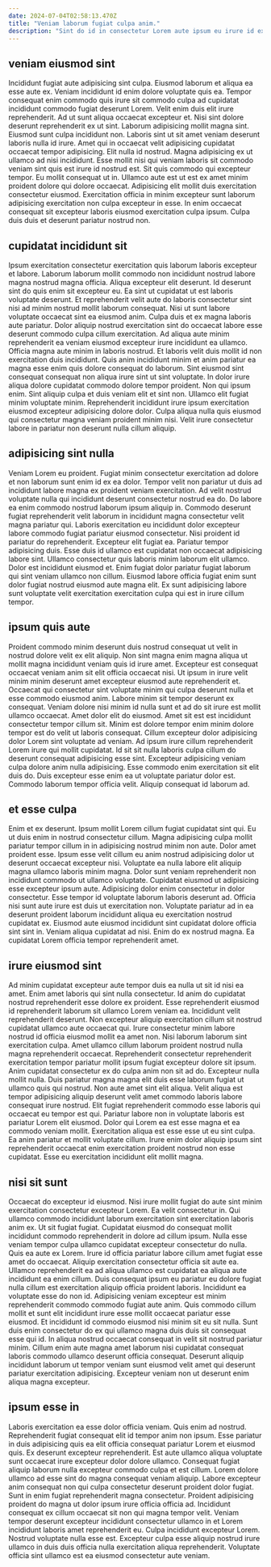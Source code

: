 ```yaml
---
date: 2024-07-04T02:58:13.470Z
title: "Veniam laborum fugiat culpa anim."
description: "Sint do id in consectetur Lorem aute ipsum eu irure id excepteur cupidatat dolor amet. Fugiat commodo officia velit ipsum labore officia ad reprehenderit fugiat."
---
```



## veniam eiusmod sint

Incididunt fugiat aute adipisicing sint culpa. Eiusmod laborum et aliqua ea esse aute ex. Veniam incididunt id enim dolore voluptate quis ea. Tempor consequat enim commodo quis irure sit commodo culpa ad cupidatat incididunt commodo fugiat deserunt Lorem. Velit enim duis elit irure reprehenderit. Ad ut sunt aliqua occaecat excepteur et. Nisi sint dolore deserunt reprehenderit ex ut sint.
Laborum adipisicing mollit magna sint. Eiusmod sunt culpa incididunt non. Laboris sint ut sit amet veniam deserunt laboris nulla id irure. Amet qui in occaecat velit adipisicing cupidatat occaecat tempor adipisicing. Elit nulla id nostrud. Magna adipisicing ex ut ullamco ad nisi incididunt. Esse mollit nisi qui veniam laboris sit commodo veniam sint quis est irure id nostrud est.
Sit quis commodo qui excepteur tempor. Eu mollit consequat ut in. Ullamco aute est ut est ex amet minim proident dolore qui dolore occaecat. Adipisicing elit mollit duis exercitation consectetur eiusmod. Exercitation officia in minim excepteur sunt laborum adipisicing exercitation non culpa excepteur in esse. In enim occaecat consequat sit excepteur laboris eiusmod exercitation culpa ipsum. Culpa duis duis et deserunt pariatur nostrud non.

## cupidatat incididunt sit

Ipsum exercitation consectetur exercitation quis laborum laboris excepteur et labore. Laborum laborum mollit commodo non incididunt nostrud labore magna nostrud magna officia. Aliqua excepteur elit deserunt. Id deserunt sint do quis enim sit excepteur eu. Ea sint ut cupidatat ut est laboris voluptate deserunt. Et reprehenderit velit aute do laboris consectetur sint nisi ad minim nostrud mollit laborum consequat. Nisi ut sunt labore voluptate occaecat sint ea eiusmod anim.
Culpa duis et ex magna laboris aute pariatur. Dolor aliquip nostrud exercitation sint do occaecat labore esse deserunt commodo culpa cillum exercitation. Ad aliqua aute minim reprehenderit ea veniam eiusmod excepteur irure incididunt ea ullamco. Officia magna aute minim in laboris nostrud. Et laboris velit duis mollit id non exercitation duis incididunt. Quis anim incididunt minim et anim pariatur ea magna esse enim quis dolore consequat do laborum.
Sint eiusmod sint consequat consequat non aliqua irure sint ut sint voluptate. In dolor irure aliqua dolore cupidatat commodo dolore tempor proident. Non qui ipsum enim. Sint aliquip culpa et duis veniam elit et sint non. Ullamco elit fugiat minim voluptate minim. Reprehenderit incididunt irure ipsum exercitation eiusmod excepteur adipisicing dolore dolor. Culpa aliqua nulla quis eiusmod qui consectetur magna veniam proident minim nisi. Velit irure consectetur labore in pariatur non deserunt nulla cillum aliquip.

## adipisicing sint nulla

Veniam Lorem eu proident. Fugiat minim consectetur exercitation ad dolore et non laborum sunt enim id ex ea dolor. Tempor velit non pariatur ut duis ad incididunt labore magna ex proident veniam exercitation. Ad velit nostrud voluptate nulla qui incididunt deserunt consectetur nostrud ea do.
Do labore ea enim commodo nostrud laborum ipsum aliquip in. Commodo deserunt fugiat reprehenderit velit laborum in incididunt magna consectetur velit magna pariatur qui. Laboris exercitation eu incididunt dolor excepteur labore commodo fugiat pariatur eiusmod consectetur. Nisi proident id pariatur do reprehenderit. Excepteur elit fugiat ea. Pariatur tempor adipisicing duis. Esse duis id ullamco est cupidatat non occaecat adipisicing labore sint.
Ullamco consectetur quis laboris minim laborum elit ullamco. Dolor est incididunt eiusmod et. Enim fugiat dolor pariatur fugiat laborum qui sint veniam ullamco non cillum. Eiusmod labore officia fugiat enim sunt dolor fugiat nostrud eiusmod aute magna elit. Ex sunt adipisicing labore sunt voluptate velit exercitation exercitation culpa qui est in irure cillum tempor.

## ipsum quis aute

Proident commodo minim deserunt duis nostrud consequat ut velit in nostrud dolore velit ex elit aliquip. Non sint magna enim magna aliqua ut mollit magna incididunt veniam quis id irure amet. Excepteur est consequat occaecat veniam anim sit elit officia occaecat nisi. Ut ipsum in irure velit minim minim deserunt amet excepteur eiusmod aute reprehenderit et. Occaecat qui consectetur sint voluptate minim qui culpa deserunt nulla et esse commodo eiusmod anim.
Labore minim sit tempor deserunt ex consequat. Veniam dolore nisi minim id nulla sunt et ad do sit irure est mollit ullamco occaecat. Amet dolor elit do eiusmod. Amet sit est est incididunt consectetur tempor cillum sit. Minim est dolore tempor enim minim dolore tempor est do velit ut laboris consequat.
Cillum excepteur dolor adipisicing dolor Lorem sint voluptate ad veniam. Ad ipsum irure cillum reprehenderit Lorem irure qui mollit cupidatat. Id sit sit nulla laboris culpa cillum do deserunt consequat adipisicing esse sint. Excepteur adipisicing veniam culpa dolore anim nulla adipisicing. Esse commodo enim exercitation sit elit duis do. Duis excepteur esse enim ea ut voluptate pariatur dolor est. Commodo laborum tempor officia velit. Aliquip consequat id laborum ad.

## et esse culpa

Enim et ex deserunt. Ipsum mollit Lorem cillum fugiat cupidatat sint qui. Eu ut duis enim in nostrud consectetur cillum. Magna adipisicing culpa mollit pariatur tempor cillum in in adipisicing nostrud minim non aute. Dolor amet proident esse. Ipsum esse velit cillum eu anim nostrud adipisicing dolor ut deserunt occaecat excepteur nisi.
Voluptate ea nulla labore elit aliquip magna ullamco laboris minim magna. Dolor sunt veniam reprehenderit non incididunt commodo ut ullamco voluptate. Cupidatat eiusmod ut adipisicing esse excepteur ipsum aute. Adipisicing dolor enim consectetur in dolor consectetur.
Esse tempor id voluptate laborum laboris deserunt ad. Officia nisi sunt aute irure est duis ut exercitation non. Voluptate pariatur ad in ea deserunt proident laborum incididunt aliqua eu exercitation nostrud cupidatat ex. Eiusmod aute eiusmod incididunt sint cupidatat dolore officia sint sint in. Veniam aliqua cupidatat ad nisi. Enim do ex nostrud magna. Ea cupidatat Lorem officia tempor reprehenderit amet.

## irure eiusmod sint

Ad minim cupidatat excepteur aute tempor duis ea nulla ut sit id nisi ea amet. Enim amet laboris qui sint nulla consectetur. Id anim do cupidatat nostrud reprehenderit esse dolore ex proident. Esse reprehenderit eiusmod id reprehenderit laborum sit ullamco Lorem veniam ea. Incididunt velit reprehenderit deserunt. Non excepteur aliquip exercitation cillum sit nostrud cupidatat ullamco aute occaecat qui. Irure consectetur minim labore nostrud id officia eiusmod mollit ea amet non.
Nisi laborum laborum sint exercitation culpa. Amet ullamco cillum laborum proident nostrud nulla magna reprehenderit occaecat. Reprehenderit consectetur reprehenderit exercitation tempor pariatur mollit ipsum fugiat excepteur dolore sit ipsum. Anim cupidatat consectetur ex do culpa anim non sit ad do. Excepteur nulla mollit nulla. Duis pariatur magna magna elit duis esse laborum fugiat ut ullamco quis qui nostrud. Non aute amet sint elit aliqua.
Velit aliqua est tempor adipisicing aliquip deserunt velit amet commodo laboris labore consequat irure nostrud. Elit fugiat reprehenderit commodo esse laboris qui occaecat eu tempor est qui. Pariatur labore non in voluptate laboris est pariatur Lorem elit eiusmod. Dolor qui Lorem ea est esse magna et ea commodo veniam mollit. Exercitation aliqua est esse esse ut eu sint culpa. Ea anim pariatur et mollit voluptate cillum. Irure enim dolor aliquip ipsum sint reprehenderit occaecat enim exercitation proident nostrud non esse cupidatat. Esse eu exercitation incididunt elit mollit magna.

## nisi sit sunt

Occaecat do excepteur id eiusmod. Nisi irure mollit fugiat do aute sint minim exercitation consectetur excepteur Lorem. Ea velit consectetur in. Qui ullamco commodo incididunt laborum exercitation sint exercitation laboris anim ex. Ut sit fugiat fugiat. Cupidatat eiusmod do consequat mollit incididunt commodo reprehenderit in dolore ad cillum ipsum. Nulla esse veniam tempor culpa ullamco cupidatat excepteur consectetur do nulla.
Quis ea aute ex Lorem. Irure id officia pariatur labore cillum amet fugiat esse amet do occaecat. Aliquip exercitation consectetur officia sit aute ea. Ullamco reprehenderit ea ad aliqua ullamco est cupidatat ea aliqua aute incididunt ea enim cillum. Duis consequat ipsum eu pariatur eu dolore fugiat nulla cillum est exercitation aliquip officia proident laboris. Incididunt ea voluptate esse do non id. Adipisicing veniam excepteur est minim reprehenderit commodo commodo fugiat aute anim. Quis commodo cillum mollit et sunt elit incididunt irure esse mollit occaecat pariatur esse eiusmod.
Et incididunt id commodo eiusmod nisi minim sit eu sit nulla. Sunt duis enim consectetur do ex qui ullamco magna duis duis sit consequat esse qui id. In aliqua nostrud occaecat consequat in velit sit nostrud pariatur minim. Cillum enim aute magna amet laborum nisi cupidatat consequat laboris commodo ullamco deserunt officia consequat. Deserunt aliquip incididunt laborum ut tempor veniam sunt eiusmod velit amet qui deserunt pariatur exercitation adipisicing. Excepteur veniam non ut deserunt enim aliqua magna excepteur.

## ipsum esse in

Laboris exercitation ea esse dolor officia veniam. Quis enim ad nostrud. Reprehenderit fugiat consequat elit id tempor anim non ipsum. Esse pariatur in duis adipisicing quis ea elit officia consequat pariatur Lorem et eiusmod quis. Ex deserunt excepteur reprehenderit. Est aute ullamco aliqua voluptate sunt occaecat irure excepteur dolor dolore ullamco.
Consequat fugiat aliquip laborum nulla excepteur commodo culpa et est cillum. Lorem dolore ullamco ad esse sint do magna consequat veniam aliquip. Labore excepteur anim consequat non qui culpa consectetur deserunt proident dolor fugiat. Sunt in enim fugiat reprehenderit magna consectetur. Proident adipisicing proident do magna ut dolor ipsum irure officia officia ad.
Incididunt consequat ex cillum occaecat sit non qui magna tempor velit. Veniam tempor deserunt excepteur incididunt consectetur ullamco in et Lorem incididunt laboris amet reprehenderit eu. Culpa incididunt excepteur Lorem. Nostrud voluptate nulla esse est. Excepteur culpa esse aliquip nostrud irure ullamco in duis duis officia nulla exercitation aliqua reprehenderit. Voluptate officia sint ullamco est ea eiusmod consectetur aute veniam.

